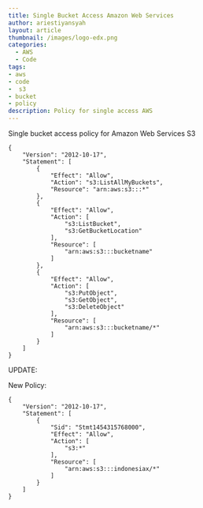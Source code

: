 ```yaml
---
title: Single Bucket Access Amazon Web Services
author: ariestiyansyah
layout: article
thumbnail: /images/logo-edx.png
categories:
  - AWS
  - Code
tags:
- aws
- code
-  s3
- bucket
- policy
description: Policy for single access AWS
---
```


Single bucket access policy for Amazon Web Services S3

    {
        "Version": "2012-10-17",
        "Statement": [
            {
                "Effect": "Allow",
                "Action": "s3:ListAllMyBuckets",
                "Resource": "arn:aws:s3:::*"
            },
            {
                "Effect": "Allow",
                "Action": [
                    "s3:ListBucket",
                    "s3:GetBucketLocation"
                ],
                "Resource": [
                    "arn:aws:s3:::bucketname"
                ]
            },
            {
                "Effect": "Allow",
                "Action": [
                    "s3:PutObject",
                    "s3:GetObject",
                    "s3:DeleteObject"
                ],
                "Resource": [
                    "arn:aws:s3:::bucketname/*"
                ]
            }
        ]
    }
    
UPDATE:

New Policy:

```
{
    "Version": "2012-10-17",
    "Statement": [
        {
            "Sid": "Stmt1454315768000",
            "Effect": "Allow",
            "Action": [
                "s3:*"
            ],
            "Resource": [
                "arn:aws:s3:::indonesiax/*"
            ]
        }
    ]
}
```